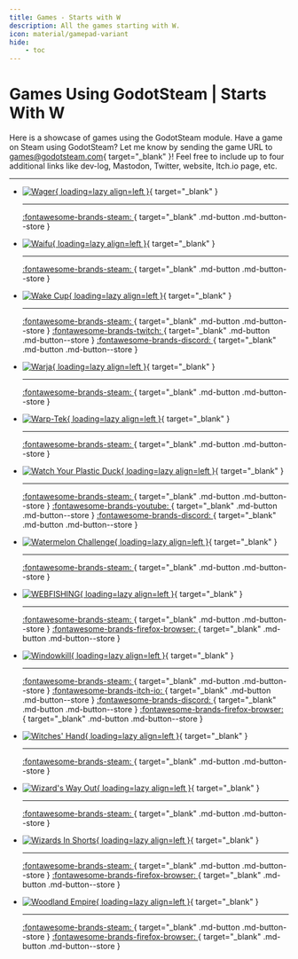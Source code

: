 ```yaml
---
title: Games - Starts with W
description: All the games starting with W.
icon: material/gamepad-variant
hide:
    - toc
---
```


# Games Using GodotSteam | Starts With W

Here is a showcase of games using the GodotSteam module. Have a game on Steam using GodotSteam? Let me know by sending the game URL to [games@godotsteam.com](mailto:games@godotsteam.com){ target="\_blank" }!  Feel free to include up to four additional links like dev-log, Mastodon, Twitter, website, Itch.io page, etc.

---

<div id="games" class="grid cards" markdown>

- [![Wager](https://steamcdn-a.akamaihd.net/steam/apps/1750810/header.jpg){ loading=lazy align=left }](https://store.steampowered.com/app/1750810/Wager/){ target="\_blank" }

	---

	[ :fontawesome-brands-steam: ](https://store.steampowered.com/app/1750810/Wager/){ target="\_blank" .md-button .md-button--store }

- [![Waifu](https://steamcdn-a.akamaihd.net/steam/apps/3109050/header.jpg){ loading=lazy align=left }](https://store.steampowered.com/app/3109050/Waifu/){ target="\_blank" }

	---

	[ :fontawesome-brands-steam: ](https://store.steampowered.com/app/3109050/Waifu/){ target="\_blank" .md-button .md-button--store }

- [![Wake Cup](https://steamcdn-a.akamaihd.net/steam/apps/2881430/header.jpg){ loading=lazy align=left }](https://store.steampowered.com/app/2881430/Wake_Cup/){ target="\_blank" }

	---

	[ :fontawesome-brands-steam: ](https://store.steampowered.com/app/3109050/Waifu/){ target="\_blank" .md-button .md-button--store }
	[ :fontawesome-brands-twitch: ](https://twitch.tv/tobugis){ target="\_blank" .md-button .md-button--store }
	[ :fontawesome-brands-discord: ](https://discord.gg/WkTN2NAbxc){ target="\_blank" .md-button .md-button--store }

- [![Warja](https://steamcdn-a.akamaihd.net/steam/apps/2433360/header.jpg){ loading=lazy align=left }](https://store.steampowered.com/app/2433360/Warja/){ target="\_blank" }

	---

	[ :fontawesome-brands-steam: ](https://store.steampowered.com/app/2433360/Warja/){ target="\_blank" .md-button .md-button--store }

- [![Warp-Tek](https://steamcdn-a.akamaihd.net/steam/apps/924870/header.jpg){ loading=lazy align=left }](https://store.steampowered.com/app/924870/WARPTEK/){ target="\_blank" }

	---

	[ :fontawesome-brands-steam: ](https://store.steampowered.com/app/924870/WARPTEK/){ target="\_blank" .md-button .md-button--store }

- [![Watch Your Plastic Duck](https://steamcdn-a.akamaihd.net/steam/apps/2088360/header.jpg){ loading=lazy align=left }](https://store.steampowered.com/app/2088360/Watch_Your_Plastic_Duck/){ target="\_blank" }

	---

	[ :fontawesome-brands-steam: ](https://store.steampowered.com/app/2088360/Watch_Your_Plastic_Duck/){ target="\_blank" .md-button .md-button--store }
	[ :fontawesome-brands-youtube: ](https://www.youtube.com/channel/UCNwjouAYcqohKF0D6b0Fobg){ target="\_blank" .md-button .md-button--store }
	[ :fontawesome-brands-discord: ](https://discord.gg/rFMvF53Dbk){ target="\_blank" .md-button .md-button--store }

- [![Watermelon Challenge](https://steamcdn-a.akamaihd.net/steam/apps/2683210/header.jpg){ loading=lazy align=left }](https://store.steampowered.com/app/2683210/Watermelon_Challenge/){ target="\_blank" }

	---

	[ :fontawesome-brands-steam: ](https://store.steampowered.com/app/2683210/Watermelon_Challenge/){ target="\_blank" .md-button .md-button--store }

- [![WEBFISHING](https://steamcdn-a.akamaihd.net/steam/apps/3146520/header.jpg){ loading=lazy align=left }](https://store.steampowered.com/app/3146520/WEBFISHING/){ target="\_blank" }

	---

	[ :fontawesome-brands-steam: ](https://store.steampowered.com/app/3146520/WEBFISHING/){ target="\_blank" .md-button .md-button--store }
	[ :fontawesome-brands-firefox-browser: ](https://webfishing.net){ target="\_blank" .md-button .md-button--store }

- [![Windowkill](https://steamcdn-a.akamaihd.net/steam/apps/2726450/header.jpg){ loading=lazy align=left }](https://store.steampowered.com/app/2726450/Windowkill/){ target="\_blank" }

	---

	[ :fontawesome-brands-steam: ](https://store.steampowered.com/app/2726450/Windowkill/){ target="\_blank" .md-button .md-button--store }
	[ :fontawesome-brands-itch-io: ](https://torcado.itch.io/windowkill){ target="\_blank" .md-button .md-button--store }
	[ :fontawesome-brands-discord: ](https://discord.gg/vYdYSX4GJy){ target="\_blank" .md-button .md-button--store }
	[ :fontawesome-brands-firefox-browser: ](https://torcado.com){ target="\_blank" .md-button .md-button--store }

- [![Witches' Hand](https://steamcdn-a.akamaihd.net/steam/apps/3300300/header.jpg){ loading=lazy align=left }](https://store.steampowered.com/app/3300300/Witches_Hand/){ target="\_blank" }

	---

	[ :fontawesome-brands-steam: ](https://store.steampowered.com/app/3300300/Witches_Hand/){ target="\_blank" .md-button .md-button--store }

- [![Wizard's Way Out](https://steamcdn-a.akamaihd.net/steam/apps/2341410/header.jpg){ loading=lazy align=left }](https://store.steampowered.com/app/2341410/Wizards_Way_Out/){ target="\_blank" }

	---

	[ :fontawesome-brands-steam: ](https://store.steampowered.com/app/2341410/Wizards_Way_Out/){ target="\_blank" .md-button .md-button--store }

- [![Wizards In Shorts](https://steamcdn-a.akamaihd.net/steam/apps/3173220/header.jpg){ loading=lazy align=left }](https://store.steampowered.com/app/3173220/Wizards_in_Shorts/){ target="\_blank" }

	---

	[ :fontawesome-brands-steam: ](https://store.steampowered.com/app/3173220/Wizards_in_Shorts/){ target="\_blank" .md-button .md-button--store }
	[ :fontawesome-brands-firefox-browser: ](https://dylanhabs.github.io/){ target="\_blank" .md-button .md-button--store }


- [![Woodland Empire](https://steamcdn-a.akamaihd.net/steam/apps/1419150/header.jpg){ loading=lazy align=left }](https://store.steampowered.com/app/1419150/Woodland_Empire/){ target="\_blank" }

	---

	[ :fontawesome-brands-steam: ](https://store.steampowered.com/app/1419150/Woodland_Empire/){ target="\_blank" .md-button .md-button--store }
	[ :fontawesome-brands-firefox-browser: ](https://www.woodland-empire.com/){ target="\_blank" .md-button .md-button--store }

</div>
